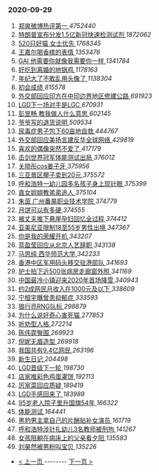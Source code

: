 ### 2020-09-29 
1. [ 郑爽微博热评第一 ](https://s.weibo.com/weibo?q=%23%E9%83%91%E7%88%BD%E5%BE%AE%E5%8D%9A%E7%83%AD%E8%AF%84%E7%AC%AC%E4%B8%80%23&Refer=top) *4752440*
1. [ 特朗普宣布分发1.5亿新冠快速检测试剂 ](https://s.weibo.com/weibo?q=%23%E7%89%B9%E6%9C%97%E6%99%AE%E5%AE%A3%E5%B8%83%E5%88%86%E5%8F%911.5%E4%BA%BF%E6%96%B0%E5%86%A0%E5%BF%AB%E9%80%9F%E6%A3%80%E6%B5%8B%E8%AF%95%E5%89%82%23&Refer=top) *1872062*
1. [ 520只好猫 女士优先 ](https://s.weibo.com/weibo?q=%23520%E5%8F%AA%E5%A5%BD%E7%8C%AB%20%E5%A5%B3%E5%A3%AB%E4%BC%98%E5%85%88%23&topic_ad=1&Refer=top) *1768345*
1. [ 王嘉尔喝香槟的表情 ](https://s.weibo.com/weibo?q=%23%E7%8E%8B%E5%98%89%E5%B0%94%E5%96%9D%E9%A6%99%E6%A7%9F%E7%9A%84%E8%A1%A8%E6%83%85%23&Refer=top) *1353476*
1. [ GAI 他需要你就像我需要你一样 ](https://s.weibo.com/weibo?q=GAI%20%E4%BB%96%E9%9C%80%E8%A6%81%E4%BD%A0%E5%B0%B1%E5%83%8F%E6%88%91%E9%9C%80%E8%A6%81%E4%BD%A0%E4%B8%80%E6%A0%B7&Refer=top) *1341784*
1. [ 好吃到离婚的地锅鸡 ](https://s.weibo.com/weibo?q=%23%E5%A5%BD%E5%90%83%E5%88%B0%E7%A6%BB%E5%A9%9A%E7%9A%84%E5%9C%B0%E9%94%85%E9%B8%A1%23&Refer=top) *1178163*
1. [ 年纪大了不敢乱用头像了 ](https://s.weibo.com/weibo?q=%23%E5%B9%B4%E7%BA%AA%E5%A4%A7%E4%BA%86%E4%B8%8D%E6%95%A2%E4%B9%B1%E7%94%A8%E5%A4%B4%E5%83%8F%E4%BA%86%23&Refer=top) *1138304*
1. [ 初会成绩 ](https://s.weibo.com/weibo?q=%E5%88%9D%E4%BC%9A%E6%88%90%E7%BB%A9&Refer=top) *815578*
1. [ 外交部回应印方在中印边界地区修建公路 ](https://s.weibo.com/weibo?q=%23%E5%A4%96%E4%BA%A4%E9%83%A8%E5%9B%9E%E5%BA%94%E5%8D%B0%E6%96%B9%E5%9C%A8%E4%B8%AD%E5%8D%B0%E8%BE%B9%E7%95%8C%E5%9C%B0%E5%8C%BA%E4%BF%AE%E5%BB%BA%E5%85%AC%E8%B7%AF%23&Refer=top) *691923*
1. [ LGD下一场对手是LGC ](https://s.weibo.com/weibo?q=LGD%E4%B8%8B%E4%B8%80%E5%9C%BA%E5%AF%B9%E6%89%8B%E6%98%AFLGC&Refer=top) *670931*
1. [ 彭昱畅 教我做人什么意思 ](https://s.weibo.com/weibo?q=%E5%BD%AD%E6%98%B1%E7%95%85%20%E6%95%99%E6%88%91%E5%81%9A%E4%BA%BA%E4%BB%80%E4%B9%88%E6%84%8F%E6%80%9D&Refer=top) *602145*
1. [ 爷爷写的退货说明 ](https://s.weibo.com/weibo?q=%23%E7%88%B7%E7%88%B7%E5%86%99%E7%9A%84%E9%80%80%E8%B4%A7%E8%AF%B4%E6%98%8E%23&Refer=top) *509534*
1. [ 尿毒症男子包下60亩地自救 ](https://s.weibo.com/weibo?q=%23%E5%B0%BF%E6%AF%92%E7%97%87%E7%94%B7%E5%AD%90%E5%8C%85%E4%B8%8B60%E4%BA%A9%E5%9C%B0%E8%87%AA%E6%95%91%23&Refer=top) *444767*
1. [ 外交部回应美扬言建反华全球网络 ](https://s.weibo.com/weibo?q=%23%E5%A4%96%E4%BA%A4%E9%83%A8%E5%9B%9E%E5%BA%94%E7%BE%8E%E6%89%AC%E8%A8%80%E5%BB%BA%E5%8F%8D%E5%8D%8E%E5%85%A8%E7%90%83%E7%BD%91%E7%BB%9C%23&Refer=top) *429819*
1. [ 喜欢的偶像突然不爱了 ](https://s.weibo.com/weibo?q=%23%E5%96%9C%E6%AC%A2%E7%9A%84%E5%81%B6%E5%83%8F%E7%AA%81%E7%84%B6%E4%B8%8D%E7%88%B1%E4%BA%86%23&Refer=top) *417179*
1. [ 击剑世界冠军体能测试出局 ](https://s.weibo.com/weibo?q=%23%E5%87%BB%E5%89%91%E4%B8%96%E7%95%8C%E5%86%A0%E5%86%9B%E4%BD%93%E8%83%BD%E6%B5%8B%E8%AF%95%E5%87%BA%E5%B1%80%23&Refer=top) *376012*
1. [ 关晓彤cos姜子牙 ](https://s.weibo.com/weibo?q=%23%E5%85%B3%E6%99%93%E5%BD%A4cos%E5%A7%9C%E5%AD%90%E7%89%99%23&Refer=top) *375956*
1. [ 三亚景区椰子卖到20元 ](https://s.weibo.com/weibo?q=%23%E4%B8%89%E4%BA%9A%E6%99%AF%E5%8C%BA%E6%A4%B0%E5%AD%90%E5%8D%96%E5%88%B020%E5%85%83%23&Refer=top) *375572*
1. [ 呼和浩特一幼儿园多名孩子身上现针眼 ](https://s.weibo.com/weibo?q=%23%E5%91%BC%E5%92%8C%E6%B5%A9%E7%89%B9%E4%B8%80%E5%B9%BC%E5%84%BF%E5%9B%AD%E5%A4%9A%E5%90%8D%E5%AD%A9%E5%AD%90%E8%BA%AB%E4%B8%8A%E7%8E%B0%E9%92%88%E7%9C%BC%23&Refer=top) *375399*
1. [ 直女姐姐教弟弟追人 ](https://s.weibo.com/weibo?q=%23%E7%9B%B4%E5%A5%B3%E5%A7%90%E5%A7%90%E6%95%99%E5%BC%9F%E5%BC%9F%E8%BF%BD%E4%BA%BA%23&Refer=top) *375104*
1. [ 朱茵 广州番禺职业技术学院 ](https://s.weibo.com/weibo?q=%E6%9C%B1%E8%8C%B5%20%E5%B9%BF%E5%B7%9E%E7%95%AA%E7%A6%BA%E8%81%8C%E4%B8%9A%E6%8A%80%E6%9C%AF%E5%AD%A6%E9%99%A2&Refer=top) *374779*
1. [ 月饼可以有多硬 ](https://s.weibo.com/weibo?q=%23%E6%9C%88%E9%A5%BC%E5%8F%AF%E4%BB%A5%E6%9C%89%E5%A4%9A%E7%A1%AC%23&Refer=top) *374555*
1. [ 被丈夫推下悬崖孕妇回忆全过程 ](https://s.weibo.com/weibo?q=%23%E8%A2%AB%E4%B8%88%E5%A4%AB%E6%8E%A8%E4%B8%8B%E6%82%AC%E5%B4%96%E5%AD%95%E5%A6%87%E5%9B%9E%E5%BF%86%E5%85%A8%E8%BF%87%E7%A8%8B%23&Refer=top) *374412*
1. [ 亚美尼亚限制18至55岁男性出境 ](https://s.weibo.com/weibo?q=%E4%BA%9A%E7%BE%8E%E5%B0%BC%E4%BA%9A%E9%99%90%E5%88%B618%E8%87%B355%E5%B2%81%E7%94%B7%E6%80%A7%E5%87%BA%E5%A2%83&Refer=top) *347367*
1. [ 你是我的荣耀开机 ](https://s.weibo.com/weibo?q=%23%E4%BD%A0%E6%98%AF%E6%88%91%E7%9A%84%E8%8D%A3%E8%80%80%E5%BC%80%E6%9C%BA%23&Refer=top) *343207*
1. [ 蓝盈莹回应从北京人艺辞职 ](https://s.weibo.com/weibo?q=%23%E8%93%9D%E7%9B%88%E8%8E%B9%E5%9B%9E%E5%BA%94%E4%BB%8E%E5%8C%97%E4%BA%AC%E4%BA%BA%E8%89%BA%E8%BE%9E%E8%81%8C%23&Refer=top) *343138*
1. [ 马思纯 西华师范大学 ](https://s.weibo.com/weibo?q=%E9%A9%AC%E6%80%9D%E7%BA%AF%20%E8%A5%BF%E5%8D%8E%E5%B8%88%E8%8C%83%E5%A4%A7%E5%AD%A6&Refer=top) *342233*
1. [ 香港中区军用码头移交驻港部队 ](https://s.weibo.com/weibo?q=%23%E9%A6%99%E6%B8%AF%E4%B8%AD%E5%8C%BA%E5%86%9B%E7%94%A8%E7%A0%81%E5%A4%B4%E7%A7%BB%E4%BA%A4%E9%A9%BB%E6%B8%AF%E9%83%A8%E9%98%9F%23&Refer=top) *341693*
1. [ 护士拍下近500张病房走廊窗外照 ](https://s.weibo.com/weibo?q=%23%E6%8A%A4%E5%A3%AB%E6%8B%8D%E4%B8%8B%E8%BF%91500%E5%BC%A0%E7%97%85%E6%88%BF%E8%B5%B0%E5%BB%8A%E7%AA%97%E5%A4%96%E7%85%A7%23&Refer=top) *341169*
1. [ 中国最冷小镇迎来2020年首场降雪 ](https://s.weibo.com/weibo?q=%23%E4%B8%AD%E5%9B%BD%E6%9C%80%E5%86%B7%E5%B0%8F%E9%95%87%E8%BF%8E%E6%9D%A52020%E5%B9%B4%E9%A6%96%E5%9C%BA%E9%99%8D%E9%9B%AA%23&Refer=top) *340943*
1. [ 约2成网民月收入在1000元及以下 ](https://s.weibo.com/weibo?q=%23%E7%BA%A62%E6%88%90%E7%BD%91%E6%B0%91%E6%9C%88%E6%94%B6%E5%85%A5%E5%9C%A81000%E5%85%83%E5%8F%8A%E4%BB%A5%E4%B8%8B%23&Refer=top) *338609*
1. [ 宁桓宇曝曾患抑郁症 ](https://s.weibo.com/weibo?q=%23%E5%AE%81%E6%A1%93%E5%AE%87%E6%9B%9D%E6%9B%BE%E6%82%A3%E6%8A%91%E9%83%81%E7%97%87%23&Refer=top) *333593*
1. [ 狼行亮RNG队标 ](https://s.weibo.com/weibo?q=%23%E7%8B%BC%E8%A1%8C%E4%BA%AERNG%E9%98%9F%E6%A0%87%23&Refer=top) *298879*
1. [ 为什么说好奇心害死猫 ](https://s.weibo.com/weibo?q=%23%E4%B8%BA%E4%BB%80%E4%B9%88%E8%AF%B4%E5%A5%BD%E5%A5%87%E5%BF%83%E5%AE%B3%E6%AD%BB%E7%8C%AB%23&Refer=top) *277853*
1. [ 听劝型人格 ](https://s.weibo.com/weibo?q=%23%E5%90%AC%E5%8A%9D%E5%9E%8B%E4%BA%BA%E6%A0%BC%23&Refer=top) *272214*
1. [ 陈伟霆臀围 ](https://s.weibo.com/weibo?q=%23%E9%99%88%E4%BC%9F%E9%9C%86%E8%87%80%E5%9B%B4%23&Refer=top) *269923*
1. [ 倪妮无眉造型 ](https://s.weibo.com/weibo?q=%23%E5%80%AA%E5%A6%AE%E6%97%A0%E7%9C%89%E9%80%A0%E5%9E%8B%23&Refer=top) *269918*
1. [ 我国共有9.4亿网民 ](https://s.weibo.com/weibo?q=%23%E6%88%91%E5%9B%BD%E5%85%B1%E6%9C%899.4%E4%BA%BF%E7%BD%91%E6%B0%91%23&Refer=top) *263196*
1. [ 新生日记 ](https://s.weibo.com/weibo?q=%E6%96%B0%E7%94%9F%E6%97%A5%E8%AE%B0&Refer=top) *204498*
1. [ LGD晋级下一轮 ](https://s.weibo.com/weibo?q=%23LGD%E6%99%8B%E7%BA%A7%E4%B8%8B%E4%B8%80%E8%BD%AE%23&Refer=top) *198730*
1. [ 店家推彩色鸡蛋灌饼 ](https://s.weibo.com/weibo?q=%23%E5%BA%97%E5%AE%B6%E6%8E%A8%E5%BD%A9%E8%89%B2%E9%B8%A1%E8%9B%8B%E7%81%8C%E9%A5%BC%23&Refer=top) *192113*
1. [ 厉家菜回应质疑 ](https://s.weibo.com/weibo?q=%E5%8E%89%E5%AE%B6%E8%8F%9C%E5%9B%9E%E5%BA%94%E8%B4%A8%E7%96%91&Refer=top) *189419*
1. [ LGD手感回来了 ](https://s.weibo.com/weibo?q=%23LGD%E6%89%8B%E6%84%9F%E5%9B%9E%E6%9D%A5%E4%BA%86%23&Refer=top) *183989*
1. [ 95岁老人院子里升国旗54年 ](https://s.weibo.com/weibo?q=%2395%E5%B2%81%E8%80%81%E4%BA%BA%E9%99%A2%E5%AD%90%E9%87%8C%E5%8D%87%E5%9B%BD%E6%97%9754%E5%B9%B4%23&Refer=top) *166322*
1. [ 体能测试 ](https://s.weibo.com/weibo?q=%E4%BD%93%E8%83%BD%E6%B5%8B%E8%AF%95&Refer=top) *164441*
1. [ 黑豹男主拿自己的片酬贴补女演员 ](https://s.weibo.com/weibo?q=%23%E9%BB%91%E8%B1%B9%E7%94%B7%E4%B8%BB%E6%8B%BF%E8%87%AA%E5%B7%B1%E7%9A%84%E7%89%87%E9%85%AC%E8%B4%B4%E8%A1%A5%E5%A5%B3%E6%BC%94%E5%91%98%23&Refer=top) *161719*
1. [ 呼和浩特涉针扎幼儿3名教师被刑拘 ](https://s.weibo.com/weibo?q=%23%E5%91%BC%E5%92%8C%E6%B5%A9%E7%89%B9%E6%B6%89%E9%92%88%E6%89%8E%E5%B9%BC%E5%84%BF3%E5%90%8D%E6%95%99%E5%B8%88%E8%A2%AB%E5%88%91%E6%8B%98%23&Refer=top) *141267*
1. [ 女孩陪躺在病床上的父亲看夕阳 ](https://s.weibo.com/weibo?q=%23%E5%A5%B3%E5%AD%A9%E9%99%AA%E8%BA%BA%E5%9C%A8%E7%97%85%E5%BA%8A%E4%B8%8A%E7%9A%84%E7%88%B6%E4%BA%B2%E7%9C%8B%E5%A4%95%E9%98%B3%23&Refer=top) *135583*
1. [ 刘昊然被男粉叫宝贝 ](https://s.weibo.com/weibo?q=%23%E5%88%98%E6%98%8A%E7%84%B6%E8%A2%AB%E7%94%B7%E7%B2%89%E5%8F%AB%E5%AE%9D%E8%B4%9D%23&Refer=top) *135226* 

- [ < 上一页 ](https://github.com/able8/weibo-hot-record/blob/master/2020-09-28.md) -------- [ 下一页 > ](https://github.com/able8/weibo-hot-record/blob/master/2020-09-30.md)